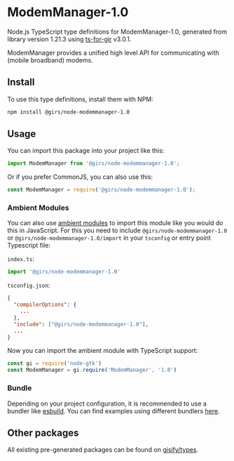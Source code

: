 
# ModemManager-1.0

Node.js TypeScript type definitions for ModemManager-1.0, generated from library version 1.21.3 using [ts-for-gir](https://github.com/gjsify/ts-for-gir) v3.0.1.

ModemManager provides a unified high level API for communicating with (mobile broadband) modems.

## Install

To use this type definitions, install them with NPM:
```bash
npm install @girs/node-modemmanager-1.0
```

## Usage

You can import this package into your project like this:
```ts
import ModemManager from '@girs/node-modemmanager-1.0';
```

Or if you prefer CommonJS, you can also use this:
```ts
const ModemManager = require('@girs/node-modemmanager-1.0');
```

### Ambient Modules

You can also use [ambient modules](https://github.com/gjsify/ts-for-gir/tree/main/packages/cli#ambient-modules) to import this module like you would do this in JavaScript.
For this you need to include `@girs/node-modemmanager-1.0` or `@girs/node-modemmanager-1.0/import` in your `tsconfig` or entry point Typescript file:

`index.ts`:
```ts
import '@girs/node-modemmanager-1.0'
```

`tsconfig.json`:
```json
{
  "compilerOptions": {
    ...
  },
  "include": ["@girs/node-modemmanager-1.0"],
  ...
}
```

Now you can import the ambient module with TypeScript support: 

```ts
const gi = require('node-gtk')
const ModemManager = gi.require('ModemManager', '1.0')
```


### Bundle

Depending on your project configuration, it is recommended to use a bundler like [esbuild](https://esbuild.github.io/). You can find examples using different bundlers [here](https://github.com/gjsify/ts-for-gir/tree/main/examples).

## Other packages

All existing pre-generated packages can be found on [gjsify/types](https://github.com/gjsify/types).

